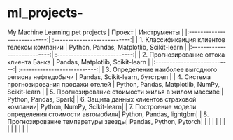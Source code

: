 # ml_projects-
My Machine Learning pet projects
| Проект | Инструменты | 
 |:---------------------------:| :---------------------------:|
| 1. Классификаиция клиентов телеком компании | Python, Pandas, Matplotlib, Scikit-learn |
 |:---------------------------:| :---------------------------:|
| 2. Прогнозирование оттока клиента Банка | Pandas, Matplotlib, Scikit-learn | 
 |:---------------------------:| :---------------------------:|
| 3. Определение наиболее выгодного региона нефтедобычи | Pandas, Scikit-learn, бутстреп |
| 4. Система прогнозирования продажи отелей | Python, Pandas, Matplotlib, NumPy, Scikit-learn |
| 5. Прогнозирование стоимости жилья в жилом массиве | Python, Pandas, Spark|
| 6. Защита данных клиентов страховой компании| Python, NumPy, Scikit-learn|
| 7. Построение модели определения стоимости автомобиля| Python, Pandas, lightgbm|
| 8. Прогнозирование темпаратуры звезды| Pandas, Python, Pytorch|
| | |
| | |
| | |
| | |
